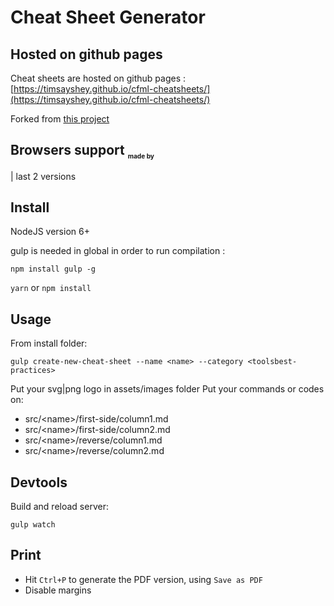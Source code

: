 # Cheat Sheet Generator

## Hosted on github pages

Cheat sheets are hosted on github pages : [https://timsayshey.github.io/cfml-cheatsheets/](https://timsayshey.github.io/cfml-cheatsheets/)

Forked from [this project](https://groupe-sii.github.io/cheat-sheets/)

## Browsers support <sub><sup><sub><sub>made by </sub></sub></sup></sub>





| last 2 versions

## Install

NodeJS version 6+

gulp is needed in global in order to run compilation :

`npm install gulp -g`

`yarn`
or
`npm install`

## Usage

From install folder:

`gulp create-new-cheat-sheet --name <name> --category <toolsbest-practices>`

Put your svg|png logo in assets/images folder
Put your commands or codes on:

- src/\<name\>/first-side/column1.md
- src/\<name\>/first-side/column2.md
- src/\<name\>/reverse/column1.md
- src/\<name\>/reverse/column2.md

## Devtools

Build and reload server:

`gulp watch`

## Print

- Hit `Ctrl+P` to generate the PDF version, using `Save as PDF`
- Disable margins
